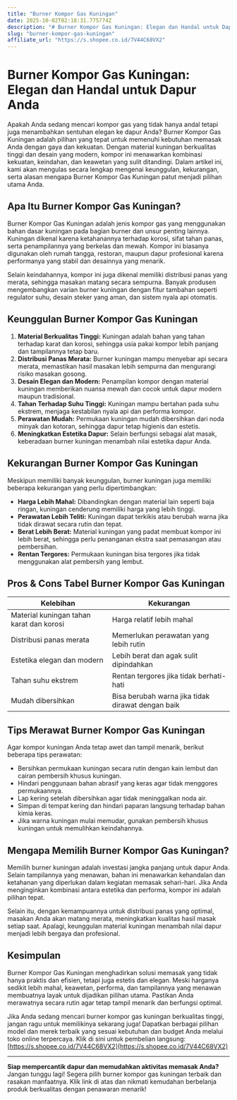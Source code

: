 ```yaml
---
title: "Burner Kompor Gas Kuningan"
date: 2025-10-02T02:18:31.775774Z
description: "# Burner Kompor Gas Kuningan: Elegan dan Handal untuk Dapur Anda..."
slug: "burner-kompor-gas-kuningan"
affiliate_url: "https://s.shopee.co.id/7V44C68VX2"
---
```

# Burner Kompor Gas Kuningan: Elegan dan Handal untuk Dapur Anda

Apakah Anda sedang mencari kompor gas yang tidak hanya andal tetapi juga menambahkan sentuhan elegan ke dapur Anda? Burner Kompor Gas Kuningan adalah pilihan yang tepat untuk memenuhi kebutuhan memasak Anda dengan gaya dan kekuatan. Dengan material kuningan berkualitas tinggi dan desain yang modern, kompor ini menawarkan kombinasi kekuatan, keindahan, dan keawetan yang sulit ditandingi. Dalam artikel ini, kami akan mengulas secara lengkap mengenai keunggulan, kekurangan, serta alasan mengapa Burner Kompor Gas Kuningan patut menjadi pilihan utama Anda.

## Apa Itu Burner Kompor Gas Kuningan?

Burner Kompor Gas Kuningan adalah jenis kompor gas yang menggunakan bahan dasar kuningan pada bagian burner dan unsur penting lainnya. Kuningan dikenal karena ketahanannya terhadap korosi, sifat tahan panas, serta penampilannya yang berkelas dan mewah. Kompor ini biasanya digunakan oleh rumah tangga, restoran, maupun dapur profesional karena performanya yang stabil dan desainnya yang menarik.

Selain keindahannya, kompor ini juga dikenal memiliki distribusi panas yang merata, sehingga masakan matang secara sempurna. Banyak produsen mengembangkan varian burner kuningan dengan fitur tambahan seperti regulator suhu, desain steker yang aman, dan sistem nyala api otomatis.

## Keunggulan Burner Kompor Gas Kuningan

1. **Material Berkualitas Tinggi:** Kuningan adalah bahan yang tahan terhadap karat dan korosi, sehingga usia pakai kompor lebih panjang dan tampilannya tetap baru.
2. **Distribusi Panas Merata:** Burner kuningan mampu menyebar api secara merata, memastikan hasil masakan lebih sempurna dan mengurangi risiko masakan gosong.
3. **Desain Elegan dan Modern:** Penampilan kompor dengan material kuningan memberikan nuansa mewah dan cocok untuk dapur modern maupun tradisional.
4. **Tahan Terhadap Suhu Tinggi:** Kuningan mampu bertahan pada suhu ekstrem, menjaga kestabilan nyala api dan performa kompor.
5. **Perawatan Mudah:** Permukaan kuningan mudah dibersihkan dari noda minyak dan kotoran, sehingga dapur tetap higienis dan estetis.
6. **Meningkatkan Estetika Dapur:** Selain berfungsi sebagai alat masak, keberadaan burner kuningan menambah nilai estetika dapur Anda.

## Kekurangan Burner Kompor Gas Kuningan

Meskipun memiliki banyak keunggulan, burner kuningan juga memiliki beberapa kekurangan yang perlu dipertimbangkan:

- **Harga Lebih Mahal:** Dibandingkan dengan material lain seperti baja ringan, kuningan cenderung memiliki harga yang lebih tinggi.
- **Perawatan Lebih Teliti:** Kuningan dapat terkikis atau berubah warna jika tidak dirawat secara rutin dan tepat.
- **Berat Lebih Berat:** Material kuningan yang padat membuat kompor ini lebih berat, sehingga perlu penanganan ekstra saat pemasangan atau pembersihan.
- **Rentan Tergores:** Permukaan kuningan bisa tergores jika tidak menggunakan alat pembersih yang lembut.

## Pros & Cons Tabel Burner Kompor Gas Kuningan

| Kelebihan                               | Kekurangan                                    |
|-----------------------------------------|----------------------------------------------|
| Material kuningan tahan karat dan korosi | Harga relatif lebih mahal                   |
| Distribusi panas merata               | Memerlukan perawatan yang lebih rutin     |
| Estetika elegan dan modern             | Lebih berat dan agak sulit dipindahkan   |
| Tahan suhu ekstrem                     | Rentan tergores jika tidak berhati-hati   |
| Mudah dibersihkan                     | Bisa berubah warna jika tidak dirawat dengan baik |

## Tips Merawat Burner Kompor Gas Kuningan

Agar kompor kuningan Anda tetap awet dan tampil menarik, berikut beberapa tips perawatan:

- Bersihkan permukaan kuningan secara rutin dengan kain lembut dan cairan pembersih khusus kuningan.
- Hindari penggunaan bahan abrasif yang keras agar tidak menggores permukaannya.
- Lap kering setelah dibersihkan agar tidak meninggalkan noda air.
- Simpan di tempat kering dan hindari paparan langsung terhadap bahan kimia keras.
- Jika warna kuningan mulai memudar, gunakan pembersih khusus kuningan untuk memulihkan keindahannya.

## Mengapa Memilih Burner Kompor Gas Kuningan?

Memilih burner kuningan adalah investasi jangka panjang untuk dapur Anda. Selain tampilannya yang menawan, bahan ini menawarkan kehandalan dan ketahanan yang diperlukan dalam kegiatan memasak sehari-hari. Jika Anda menginginkan kombinasi antara estetika dan performa, kompor ini adalah pilihan tepat.

Selain itu, dengan kemampuannya untuk distribusi panas yang optimal, masakan Anda akan matang merata, meningkatkan kualitas hasil masak setiap saat. Apalagi, keunggulan material kuningan menambah nilai dapur menjadi lebih bergaya dan profesional.

## Kesimpulan

Burner Kompor Gas Kuningan menghadirkan solusi memasak yang tidak hanya praktis dan efisien, tetapi juga estetis dan elegan. Meski harganya sedikit lebih mahal, keawetan, performa, dan tampilannya yang menawan membuatnya layak untuk dijadikan pilihan utama. Pastikan Anda merawatnya secara rutin agar tetap tampil menarik dan berfungsi optimal.

Jika Anda sedang mencari burner kompor gas kuningan berkualitas tinggi, jangan ragu untuk memilikinya sekarang juga! Dapatkan berbagai pilihan model dan merek terbaik yang sesuai kebutuhan dan budget Anda melalui toko online terpercaya. Klik di sini untuk pembelian langsung: [https://s.shopee.co.id/7V44C68VX2](https://s.shopee.co.id/7V44C68VX2)

---

**Siap mempercantik dapur dan memudahkan aktivitas memasak Anda?** Jangan tunggu lagi! Segera pilih burner kompor gas kuningan terbaik dan rasakan manfaatnya. Klik link di atas dan nikmati kemudahan berbelanja produk berkualitas dengan penawaran menarik!